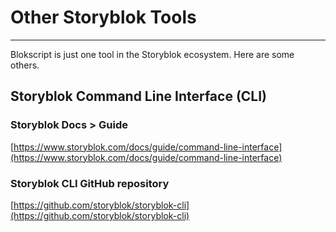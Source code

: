 # Other Storyblok Tools

----------
Blokscript is just one tool in the Storyblok ecosystem.  Here are some others.


## Storyblok Command Line Interface (CLI)

### Storyblok Docs > Guide
[https://www.storyblok.com/docs/guide/command-line-interface](https://www.storyblok.com/docs/guide/command-line-interface)

### Storyblok CLI GitHub repository

[https://github.com/storyblok/storyblok-cli](https://github.com/storyblok/storyblok-cli)
